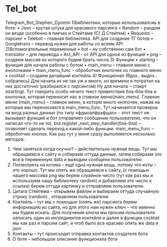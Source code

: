 # Tel_bot
Telegram_Bot_Stephen_Dyomin
1)Библиотеки, которые использовалсиь в боте:
  •	Json – крутая штука для красивого парсинга
  •	Random – рандом он везде (особенно в пикчах и Стейтаме (С) Д.Стейтем)
  •	Requests - парсинг
  •	Telebot – главная библиотека. API для создания ТГ ботов
  •	Googletrans – перевод нужен для работы со всеми API
2)Вспомогательные переменные
  •	bot – ну собственно сам бот 
  •	translator – для перевода
  •	Act_API  - от API для одной из функций
  •	png – создвем массив из которого будем брать числа
3) Функции
  •	starting – функция для начала работы с ботом
  •	main_menu – главное меню с кнопочками
  •	main_menu_func – оброботчик кнопочек из главного меню
  •	cocktail – создаем дичайший коктейль
4) Функционал 
(Вдох.. выдох.. собрались)
Для начала их не так уж и много, но времени я потратил на них достаточно (разбирался с парсингом)
Ну для начала – стакрт (starting). Тут говорить особо нечего текст приветствия бла-бла-бла и кнопочка, которая переносит нас в главное меню(main_menu).
Главное меню (main_menu) – главное меню, в которм много кнопочек, нажав на которые мы переносимся в main_menu_func. Тут начинается проверка на вход разных данных (по типу «фдыоалфрафщао» - этот текст не вызывает функций и бот отправляет сообщение пользователю, что он написал что-то не то). bot.register_next_step_handler(бла-бла) – позволяет сделать переход к какой-либо функции.
main_menu_func – оброботчик кнопок. Как раз тут у меня сразу выполняется несколько методов.
  1)	Чем заняться когда скучно? – действительно нужная вещь. Тут мы обращаемся к сайту и собираем оттуда данные, затем собираем это все в переменную data и выводим сообщени пользователю
  2)	Посмотреть на котика – ещё одна нужная вещь, потому что коты – это хорошо. Тут мы опять же обращаемся к сайту, (с помощью нашего массива png мы берем слуайное число (тут как раз мы и использзуем нашу библиотеку random) и добавляем это число к ссылке) берем оттуда картинку и отправляем пользователю.
  3)	Цитата Стейтема – открывем файлик и выбираем оттуда случайную строку (random) , отправляем пользователю
  4)	Коктейль – тут мы с помощью (опять же) парсинга берем информацию из сайта, но для этого нам нужен ключ – что именно  мы будем искать. Для получения ключа мы просим пользователя написать один из ингредиентов коктейля и далее в функции cocktail мы как раз и парсим сайт, и чтоб было все красиво опять же data и json
  5)	Контакты – тут происходит отправка контактов создателя бота
  6)	О боте – небольшое описание функционала бота
